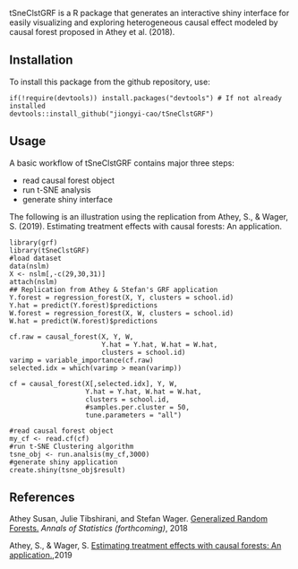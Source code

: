 tSneClstGRF is a R package that generates an interactive shiny interface
for easily visualizing and exploring heterogeneous causal effect modeled
by causal forest proposed in Athey et al. (2018).

Installation
------------

To install this package from the github repository, use:

    if(!require(devtools)) install.packages("devtools") # If not already installed
    devtools::install_github("jiongyi-cao/tSneClstGRF")

Usage
-----

A basic workflow of tSneClstGRF contains major three steps:

-   read causal forest object
-   run t-SNE analysis
-   generate shiny interface

The following is an illustration using the replication from Athey, S., &
Wager, S. (2019). Estimating treatment effects with causal forests: An
application.

    library(grf)
    library(tSneClstGRF)
    #load dataset
    data(nslm)
    X <- nslm[,-c(29,30,31)]
    attach(nslm)
    ## Replication from Athey & Stefan's GRF application
    Y.forest = regression_forest(X, Y, clusters = school.id)
    Y.hat = predict(Y.forest)$predictions
    W.forest = regression_forest(X, W, clusters = school.id)
    W.hat = predict(W.forest)$predictions

    cf.raw = causal_forest(X, Y, W,
                           Y.hat = Y.hat, W.hat = W.hat,
                           clusters = school.id)
    varimp = variable_importance(cf.raw)
    selected.idx = which(varimp > mean(varimp))

    cf = causal_forest(X[,selected.idx], Y, W,
                       Y.hat = Y.hat, W.hat = W.hat,
                       clusters = school.id,
                       #samples.per.cluster = 50,
                       tune.parameters = "all")

    #read causal forest object
    my_cf <- read.cf(cf)
    #run t-SNE Clustering algorithm
    tsne_obj <- run.analsis(my_cf,3000)
    #generate shiny application
    create.shiny(tsne_obj$result)

References
----------

Athey Susan, Julie Tibshirani, and Stefan Wager.
<a href="https://arxiv.org/abs/1610.01271">Generalized Random
Forests.</a> <i>Annals of Statistics (forthcoming)</i>, 2018

Athey, S., & Wager, S.
<a href="https://arxiv.org/pdf/1902.07409.pdf">Estimating treatment
effects with causal forests: An application.</a>,2019
